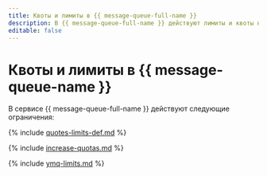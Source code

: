 ```yaml
---
title: Квоты и лимиты в {{ message-queue-full-name }}
description: В {{ message-queue-full-name }} действуют лимиты и квоты на количество вызовов SendMessage и SendMessageBatch на одну очередь, количество вызовов ReceiveMessage на одну очередь. Более подробно об ограничениях в сервисе вы узнаете из данной статьи.
editable: false
---
```


# Квоты и лимиты в {{ message-queue-name }}

В сервисе {{ message-queue-full-name }} действуют следующие ограничения:

{% include [quotes-limits-def.md](../../_includes/quotes-limits-def.md) %}

{% include [increase-quotas.md](../../_includes/increase-quotas.md) %}

{% include [ymq-limits.md](../../_includes/message-queue/ymq-limits.md) %}
